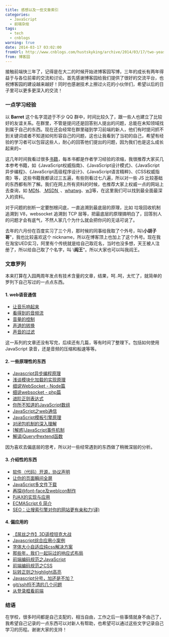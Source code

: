 ```yaml
---
title: 感想以及一些文章索引
categories:
  - JavaScript
  - 前端杂烩
tags:
  - tech
  - cnblogs
warning: true
date: 2014-03-17 03:02:00
fromUrl: http://www.cnblogs.com/hustskyking/archive/2014/03/17/two-yeas.html
from: 博客园
---
```



<p>接触前端快三年了，记得是在大二的时候开始进博客园写博，三年的成长有两年得益于与各位前辈的交流和讨论。首先感谢博客园给我们提供了很好的交流平台，也祝博客园的建设越来越好！同时也感谢技术上擦过火花的小伙伴们，希望以后的日子里可以更多更深入的交流！</p>
<h3>一点学习经验</h3>
<p>以 <strong>Barret</strong> 这个名字混迹于不少 QQ 群中，时间比较久了，跟一些人也建立了比较好的友谊关系。在群里，不管是提问还是回答别人提出的问题，总能在未知领域找到属于自己的东西。现在还会经常在群里碰到学习前端的新人，他们有时提问抓不到关键词或者不知道如何形容自己的问题，这也让我看到了当初的自己，希望有经验的学习者可以包容这些人，耐心的回答他们提出的问题，因为我们也是这么成长起来的~</p>
<p>这几年时间我看过很多<a title="豆瓣读书，部分书籍列表" href="http://book.douban.com/people/hustskyking/collect" target="_blank">书籍</a>，每本书都是作者学习经验的浓缩，我很推荐大家买几本参考书籍，如《JavaScript权威指南》、《JavaScript设计模式》、《JavaScript异步编程》、《JavaScript高级程序设计》、《JavaScript语言精粹》、《CSS权威指南》等，这些书籍我都读过三五遍，有些则看过七八遍，所以对一些 JS 比较基础的东西都有所了解。我们在网上所有资料的时候，也推荐大家上权威一点的网站上去查询，如 <a href="//developer.mozilla.org/en/" target="_blank">MDN</a>、<a href="http://msdn.microsoft.com/en-us/#fbid=OYqXopniVLY" target="_blank"> MSDN&nbsp;</a>&nbsp;、<a href="http://www.whatwg.org/" target="_blank">whatwg</a>、<a href="http://www.w3.org/TR/" target="_blank">w3</a>等，在这里我们可以找到最全面最深入的资料。</p>
<p>对于问题的剖析一定要刨根问底，一直追溯到最底层的原理，比如 垃圾回收机制 追溯到 V8，websocket 追溯到 TCP 层等，把最底层的原理搞明白了，回答别人的问题才会有底气，不然人家几个为什么就会把你问的无话可说了。</p>
<p>去年的六月份在百度实习了三个月，那时候的同事给我取了个外号，叫\<strong>小胡子哥</strong>"，我也比较喜欢这个 nickname，所以在博客顶上也加上了这个外号。现在我在淘宝UED实习，阿里有个传统就是给自己取花名，当时也没多想，天王被人注册了，所以给自己取了个名字，叫 \<strong>阎王</strong>"。所以大家也可以叫我阎王。</p>
<h3>文章罗列</h3>
<p>本来打算在入园两周年发点有技术含量的文章，结果，呵..呵，太忙了，就简单的罗列下自己写过的一点点东西。</p>
<h4>1. web语音通信</h4>
<ul>
<li><a href="http://www.cnblogs.com/hustskyking/p/webAudio-filter.html">让音乐响起来</a></li>
<li><a href="http://www.cnblogs.com/hustskyking/p/webAudio-show-audio.html">看得到的音频流</a></li>
<li><a href="http://www.cnblogs.com/hustskyking/p/webAudio-volume.html">音量的控制</a></li>
<li><a href="http://www.cnblogs.com/hustskyking/p/webAudio-cross-fading.html">声道的转换</a></li>
<li><a href="http://www.cnblogs.com/hustskyking/p/webAudio-filter.html">声音的过滤</a></li>
</ul>
<p>这一系列的文章还没有写完，后续还有几篇，等有时间了整理下。包括如何使用 JavaScript 录音，还是音频的压缩和船速等等。</p>
<h4>2. 一些原理性的东西</h4>
<ul>
<li><a href="http://www.cnblogs.com/hustskyking/p/javascript-asynchronous-programming.html">Javascript异步编程原理</a></li>
<li><a id="homepage1_PostList1_rptEntries_TitleUrl_17" class="PostTitle" href="http://www.cnblogs.com/hustskyking/p/how-to-achieve-loading-module.html">浅谈模块化加载的实现原理</a></li>
<li><a id="homepage1_PostList1_rptEntries_TitleUrl_19" class="PostTitle" href="http://www.cnblogs.com/hustskyking/p/websocket-with-node.html">细说WebSocket - Node篇</a></li>
<li><a id="homepage1_PostList1_rptEntries_TitleUrl_19" class="PostTitle" href="http://www.cnblogs.com/hustskyking/p/websocket-with-node.html"></a><a id="homepage1_PostList1_rptEntries_TitleUrl_18" class="PostTitle" href="http://www.cnblogs.com/hustskyking/p/websocket-with-php.html">细说websocket - php篇</a></li>
<li><a id="homepage1_PostList1_rptEntries_TitleUrl_14" class="PostTitle" href="http://www.cnblogs.com/hustskyking/p/how-regular-expressions-work.html">进阶正则表达式</a></li>
<li><a id="homepage1_PostList1_rptEntries_TitleUrl_4" class="PostTitle" href="http://www.cnblogs.com/hustskyking/p/javascript-array.html">你所不知道的JavaScript数组</a></li>
<li><a id="homepage1_PostList1_rptEntries_TitleUrl_0" class="PostTitle" href="http://www.cnblogs.com/hustskyking/p/web-communication.html">JavaScript之web通信</a></li>
<li><a id="homepage1_PostList1_rptEntries_TitleUrl_2" class="PostTitle" href="http://www.cnblogs.com/hustskyking/p/principle-of-javascript-template.html">JavaScript模板引擎原理</a></li>
<li><a id="homepage1_PostList1_rptEntries_TitleUrl_11" class="PostTitle" href="http://www.cnblogs.com/hustskyking/p/javascript-closure.html">对闭包机制的深入理解</a></li>
<li><a id="homepage1_PostList1_rptEntries_TitleUrl_11" class="PostTitle" href="http://www.cnblogs.com/hustskyking/p/javascript-closure.html"></a><a id="homepage1_PostList1_rptEntries_TitleUrl_11" class="PostTitle" href="http://www.cnblogs.com/hustskyking/p/problem-javascript-event.html">[解惑]JavaScript事件机制</a></li>
<li><a id="homepage1_PostList1_rptEntries_TitleUrl_11" class="PostTitle" href="http://www.cnblogs.com/hustskyking/p/problem-javascript-event.html"></a><a id="homepage1_PostList1_rptEntries_TitleUrl_17" class="PostTitle" href="http://www.cnblogs.com/hustskyking/p/extend-in-jQuery.html">解读jQuery中extend函数</a></li>
</ul>
<p>因为喜欢去偏底层的思考，所以对一些经常遇到的东西做了稍微深层的分析。</p>
<h4>3. 介绍性的东西</h4>
<ul>
<li><a id="homepage1_PostList1_rptEntries_TitleUrl_1" class="PostTitle" href="http://www.cnblogs.com/hustskyking/p/open-source.html">软件（代码）开源，协议声明</a></li>
<li><a id="homepage1_PostList1_rptEntries_TitleUrl_5" class="PostTitle" href="http://www.cnblogs.com/hustskyking/p/javascript-fullscreen.html">让你的页面瞬间全屏</a></li>
<li><a id="homepage1_PostList1_rptEntries_TitleUrl_12" class="PostTitle" href="http://www.cnblogs.com/hustskyking/p/multiple-download-with-javascript.html">JavaScript多文件下载</a></li>
<li><a id="homepage1_PostList1_rptEntries_TitleUrl_13" class="PostTitle" href="http://www.cnblogs.com/hustskyking/p/manufacture-font-face-in-web.html">再探@font-face及webIcon制作</a></li>
<li><a id="homepage1_PostList1_rptEntries_TitleUrl_1" class="PostTitle" href="http://www.cnblogs.com/hustskyking/p/history-api-in-html5.html">PJAX的实现与应用</a></li>
<li><a id="homepage1_PostList1_rptEntries_TitleUrl_4" class="PostTitle" href="http://www.cnblogs.com/hustskyking/p/ES6-introduce.html">ECMAScript 6 简介</a></li>
<li><a id="homepage1_PostList1_rptEntries_TitleUrl_7" class="PostTitle" href="http://www.cnblogs.com/hustskyking/p/let-your-page-understood-by-search-engine.html">SEO：让搜索引擎对你的网站更有亲和力(译)</a></li>
</ul>
<h4>4. 偏应用的</h4>
<ul>
<li><a id="homepage1_PostList1_rptEntries_TitleUrl_3" class="PostTitle" href="http://www.cnblogs.com/hustskyking/archive/2013/06/03/3D-Tank-War.html">【屌丝之作】3D遥控坦克大战</a></li>
<li><a id="homepage1_PostList1_rptEntries_TitleUrl_7" class="PostTitle" href="http://www.cnblogs.com/hustskyking/archive/2013/05/04/getkeywords.html">Javascript综合应用小案例</a></li>
<li><a id="homepage1_PostList1_rptEntries_TitleUrl_18" class="PostTitle" href="http://www.cnblogs.com/hustskyking/p/change-fontSize-with-pure-css.html">字体大小自适应纯css解决方案</a></li>
<li><a id="homepage1_PostList1_rptEntries_TitleUrl_14" class="PostTitle" href="http://www.cnblogs.com/hustskyking/p/responsive-web-desigin.html">那些年，我们一起玩过的响应式布局</a></li>
<li><a id="homepage1_PostList1_rptEntries_TitleUrl_13" class="PostTitle" href="http://www.cnblogs.com/hustskyking/p/javascript-spec.html">前端编码规范之JavaScript</a></li>
<li><a id="homepage1_PostList1_rptEntries_TitleUrl_15" class="PostTitle" href="http://www.cnblogs.com/hustskyking/p/css-spec.html">前端编码规范之CSS</a></li>
<li><a id="homepage1_PostList1_rptEntries_TitleUrl_9" class="PostTitle" href="http://www.cnblogs.com/hustskyking/p/javascript-regexp.html">玩转正则之highlight高亮</a></li>
<li><a id="homepage1_PostList1_rptEntries_TitleUrl_0" class="PostTitle" href="http://www.cnblogs.com/hustskyking/p/semicolon-retalk.html">Javascript分号，加还是不加？</a></li>
<li><a id="homepage1_PostList1_rptEntries_TitleUrl_3" class="PostTitle" href="http://www.cnblogs.com/hustskyking/p/problems-in-git-when-ssh.html">git/ssh捋不清的几个问题</a></li>
<li><a id="homepage1_PostList1_rptEntries_TitleUrl_15" class="PostTitle" href="http://www.cnblogs.com/hustskyking/p/user-exprience-in-login-box.html">从登录框看前端</a></li>
</ul>
<h3>结语</h3>
<p>在学校，很多时间都是自己支配的，相当自由，工作之后一些事情就身不由己了，我希望自己记录的一点东西可以对新人有帮助，也希望可以通过这些文字记录自己学习的历程。谢谢大家的支持！&nbsp;</p>

